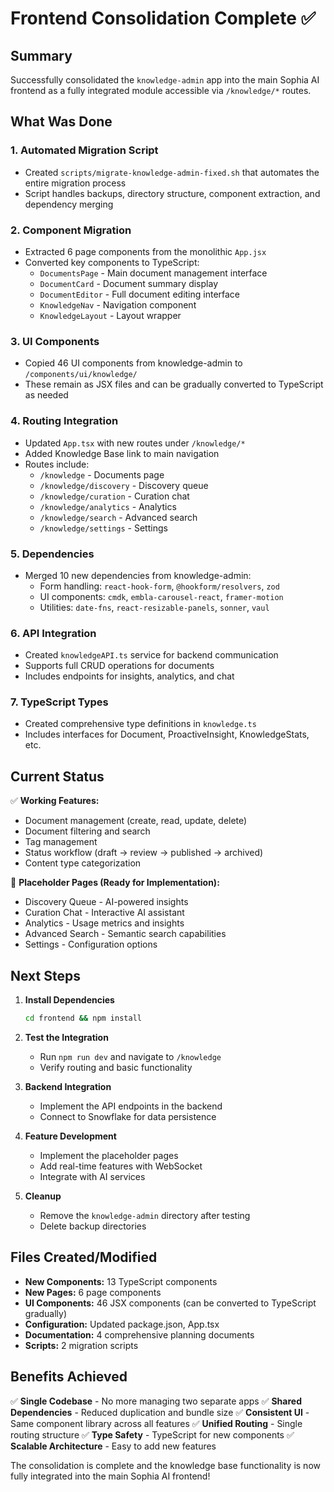 # Frontend Consolidation Complete ✅

## Summary

Successfully consolidated the `knowledge-admin` app into the main Sophia AI frontend as a fully integrated module accessible via `/knowledge/*` routes.

## What Was Done

### 1. **Automated Migration Script**
- Created `scripts/migrate-knowledge-admin-fixed.sh` that automates the entire migration process
- Script handles backups, directory structure, component extraction, and dependency merging

### 2. **Component Migration**
- Extracted 6 page components from the monolithic `App.jsx`
- Converted key components to TypeScript:
  - `DocumentsPage` - Main document management interface
  - `DocumentCard` - Document summary display
  - `DocumentEditor` - Full document editing interface
  - `KnowledgeNav` - Navigation component
  - `KnowledgeLayout` - Layout wrapper

### 3. **UI Components**
- Copied 46 UI components from knowledge-admin to `/components/ui/knowledge/`
- These remain as JSX files and can be gradually converted to TypeScript as needed

### 4. **Routing Integration**
- Updated `App.tsx` with new routes under `/knowledge/*`
- Added Knowledge Base link to main navigation
- Routes include:
  - `/knowledge` - Documents page
  - `/knowledge/discovery` - Discovery queue
  - `/knowledge/curation` - Curation chat
  - `/knowledge/analytics` - Analytics
  - `/knowledge/search` - Advanced search
  - `/knowledge/settings` - Settings

### 5. **Dependencies**
- Merged 10 new dependencies from knowledge-admin:
  - Form handling: `react-hook-form`, `@hookform/resolvers`, `zod`
  - UI components: `cmdk`, `embla-carousel-react`, `framer-motion`
  - Utilities: `date-fns`, `react-resizable-panels`, `sonner`, `vaul`

### 6. **API Integration**
- Created `knowledgeAPI.ts` service for backend communication
- Supports full CRUD operations for documents
- Includes endpoints for insights, analytics, and chat

### 7. **TypeScript Types**
- Created comprehensive type definitions in `knowledge.ts`
- Includes interfaces for Document, ProactiveInsight, KnowledgeStats, etc.

## Current Status

✅ **Working Features:**
- Document management (create, read, update, delete)
- Document filtering and search
- Tag management
- Status workflow (draft → review → published → archived)
- Content type categorization

🚧 **Placeholder Pages (Ready for Implementation):**
- Discovery Queue - AI-powered insights
- Curation Chat - Interactive AI assistant
- Analytics - Usage metrics and insights
- Advanced Search - Semantic search capabilities
- Settings - Configuration options

## Next Steps

1. **Install Dependencies**
   ```bash
   cd frontend && npm install
   ```

2. **Test the Integration**
   - Run `npm run dev` and navigate to `/knowledge`
   - Verify routing and basic functionality

3. **Backend Integration**
   - Implement the API endpoints in the backend
   - Connect to Snowflake for data persistence

4. **Feature Development**
   - Implement the placeholder pages
   - Add real-time features with WebSocket
   - Integrate with AI services

5. **Cleanup**
   - Remove the `knowledge-admin` directory after testing
   - Delete backup directories

## Files Created/Modified

- **New Components:** 13 TypeScript components
- **New Pages:** 6 page components
- **UI Components:** 46 JSX components (can be converted to TypeScript gradually)
- **Configuration:** Updated package.json, App.tsx
- **Documentation:** 4 comprehensive planning documents
- **Scripts:** 2 migration scripts

## Benefits Achieved

✅ **Single Codebase** - No more managing two separate apps
✅ **Shared Dependencies** - Reduced duplication and bundle size
✅ **Consistent UI** - Same component library across all features
✅ **Unified Routing** - Single routing structure
✅ **Type Safety** - TypeScript for new components
✅ **Scalable Architecture** - Easy to add new features

The consolidation is complete and the knowledge base functionality is now fully integrated into the main Sophia AI frontend!
